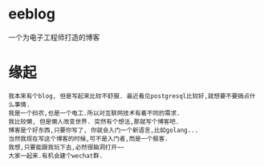 # eeblog
一个为电子工程师打造的博客

# 缘起
    我本来有个blog, 但是写起来比较不舒服. 最近看见postgresql比较好,就想要不要搞点什么事情.
    我是一个码农,也是一个电工.所以对互联网技术有着不同的需求. 
    我比较懒, 但是懒人改变世界. 突然有个想法,那就写个博客吧.
    博客是个好东西,只要你写了, 你就会入门一个新语言,比如golang...
    当然我现在写这个博客的时候,可不是入门者,而是一个极客.
    我想,只要能跟我玩下去,必然很脑洞打开~~
    大家一起来.有机会建个wechat群.